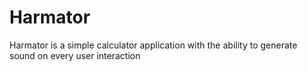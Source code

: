 # Harmator
Harmator is a simple calculator application with the ability to generate sound on every user interaction
